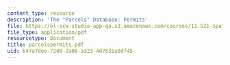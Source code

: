 ```yaml
---
content_type: resource
description: 'The "Parcels" Database: Permits'
file: https://ol-ocw-studio-app-qa.s3.amazonaws.com/courses/11-521-spatial-database-management-and-advanced-geographic-information-systems-spring-2003/b47a7dee72802a08a3234d7631a8df45_parcelspermits.pdf
file_type: application/pdf
resourcetype: Document
title: parcelspermits.pdf
uid: b47a7dee-7280-2a08-a323-4d7631a8df45
---
```

